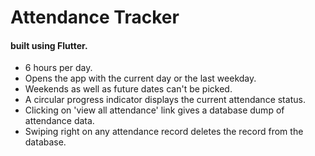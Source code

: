 
# Attendance Tracker
#### built using **Flutter**.

- 6 hours per day.
- Opens the app with the current day or the last weekday.
- Weekends as well as future dates can't be picked.
- A circular progress indicator displays the current attendance status.
- Clicking on 'view all attendance' link gives a database dump of attendance data.
- Swiping right on any attendance record deletes the record from the database.